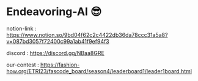 # Endeavoring-AI 😎

notion-link : https://www.notion.so/9bd04f62c2c4422db36da78ccc31a5a8?v=087bd3057f72400c99a1ab41f9ef94f3

discord : https://discord.gg/NBaa8GRE

our-contest : https://fashion-how.org/ETRI23/fascode_board/season4/leaderboard1/leader1board.html
